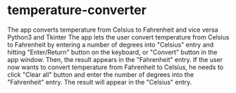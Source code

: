 # temperature-converter
The app converts temperature from Celsius to Fahrenheit and vice versa
Python3 and Tkinter
The app lets the user convert temperature from Celsius to Fahrenheit by entering a number of degrees into "Celsius" entry and hitting "Enter/Return" button on the keyboard, or "Convert" button in the app window. Then, the result appears in the "Fahrenheit" entry. If the user now wants to convert temperature from Fahrenheit to Celsius, he needs to click "Clear all" button and enter the number of degrees into the "Fahrenheit" entry. The result will appear in the "Celsius" entry. 

